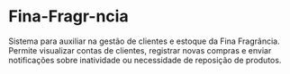 # Fina-Fragr-ncia
Sistema para auxiliar na gestão de clientes e estoque da Fina Fragrância. Permite visualizar contas de clientes, registrar novas compras e enviar notificações sobre inatividade ou necessidade de reposição de produtos.
